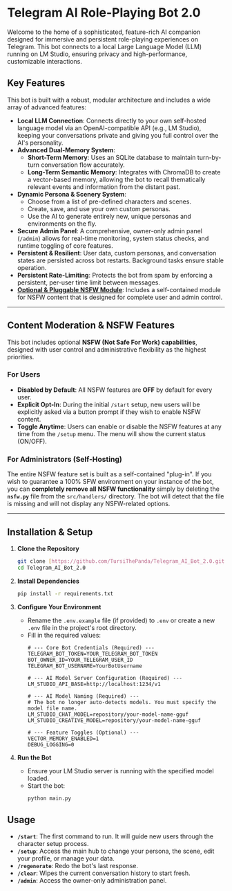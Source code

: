 # Telegram AI Role-Playing Bot 2.0

Welcome to the home of a sophisticated, feature-rich AI companion designed for immersive and persistent role-playing experiences on Telegram. This bot connects to a local Large Language Model (LLM) running on LM Studio, ensuring privacy and high-performance, customizable interactions.

## Key Features

This bot is built with a robust, modular architecture and includes a wide array of advanced features:

* **Local LLM Connection**: Connects directly to your own self-hosted language model via an OpenAI-compatible API (e.g., LM Studio), keeping your conversations private and giving you full control over the AI's personality.
* **Advanced Dual-Memory System**:
    * **Short-Term Memory**: Uses an SQLite database to maintain turn-by-turn conversation flow accurately.
    * **Long-Term Semantic Memory**: Integrates with ChromaDB to create a vector-based memory, allowing the bot to recall thematically relevant events and information from the distant past.
* **Dynamic Persona & Scenery System**:
    * Choose from a list of pre-defined characters and scenes.
    * Create, save, and use your own custom personas.
    * Use the AI to generate entirely new, unique personas and environments on the fly.
* **Secure Admin Panel**: A comprehensive, owner-only admin panel (`/admin`) allows for real-time monitoring, system status checks, and runtime toggling of core features.
* **Persistent & Resilient**: User data, custom personas, and conversation states are persisted across bot restarts. Background tasks ensure stable operation.
* **Persistent Rate-Limiting**: Protects the bot from spam by enforcing a persistent, per-user time limit between messages.
* **[Optional & Pluggable NSFW Module](#content-moderation--nsfw-features)**: Includes a self-contained module for NSFW content that is designed for complete user and admin control.

---

## Content Moderation & NSFW Features

This bot includes optional **NSFW (Not Safe For Work) capabilities**, designed with user control and administrative flexibility as the highest priorities.

### For Users

* **Disabled by Default**: All NSFW features are **OFF** by default for every user.
* **Explicit Opt-In**: During the initial `/start` setup, new users will be explicitly asked via a button prompt if they wish to enable NSFW content.
* **Toggle Anytime**: Users can enable or disable the NSFW features at any time from the `/setup` menu. The menu will show the current status (ON/OFF).

### For Administrators (Self-Hosting)

The entire NSFW feature set is built as a self-contained "plug-in". If you wish to guarantee a 100% SFW environment on your instance of the bot, you can **completely remove all NSFW functionality** simply by deleting the **`nsfw.py`** file from the `src/handlers/` directory. The bot will detect that the file is missing and will not display any NSFW-related options.

---

## Installation & Setup

1.  **Clone the Repository**
    ```bash
    git clone [https://github.com/TursiThePanda/Telegram_AI_Bot_2.0.git](https://github.com/TursiThePanda/Telegram_AI_Bot_2.0.git)
    cd Telegram_AI_Bot_2.0
    ```

2.  **Install Dependencies**
    ```bash
    pip install -r requirements.txt
    ```

3.  **Configure Your Environment**
    * Rename the `.env.example` file (if provided) to `.env` or create a new `.env` file in the project's root directory.
    * Fill in the required values:
        ```env
        # --- Core Bot Credentials (Required) ---
        TELEGRAM_BOT_TOKEN=YOUR_TELEGRAM_BOT_TOKEN
        BOT_OWNER_ID=YOUR_TELEGRAM_USER_ID
        TELEGRAM_BOT_USERNAME=YourBotUsername

        # --- AI Model Server Configuration (Required) ---
        LM_STUDIO_API_BASE=http://localhost:1234/v1

        # --- AI Model Naming (Required) ---
        # The bot no longer auto-detects models. You must specify the model file name.
        LM_STUDIO_CHAT_MODEL=repository/your-model-name-gguf
        LM_STUDIO_CREATIVE_MODEL=repository/your-model-name-gguf

        # --- Feature Toggles (Optional) ---
        VECTOR_MEMORY_ENABLED=1
        DEBUG_LOGGING=0
        ```

4.  **Run the Bot**
    * Ensure your LM Studio server is running with the specified model loaded.
    * Start the bot:
        ```bash
        python main.py
        ```

## Usage

* **`/start`**: The first command to run. It will guide new users through the character setup process.
* **`/setup`**: Access the main hub to change your persona, the scene, edit your profile, or manage your data.
* **`/regenerate`**: Redo the bot's last response.
* **`/clear`**: Wipes the current conversation history to start fresh.
* **`/admin`**: Access the owner-only administration panel.